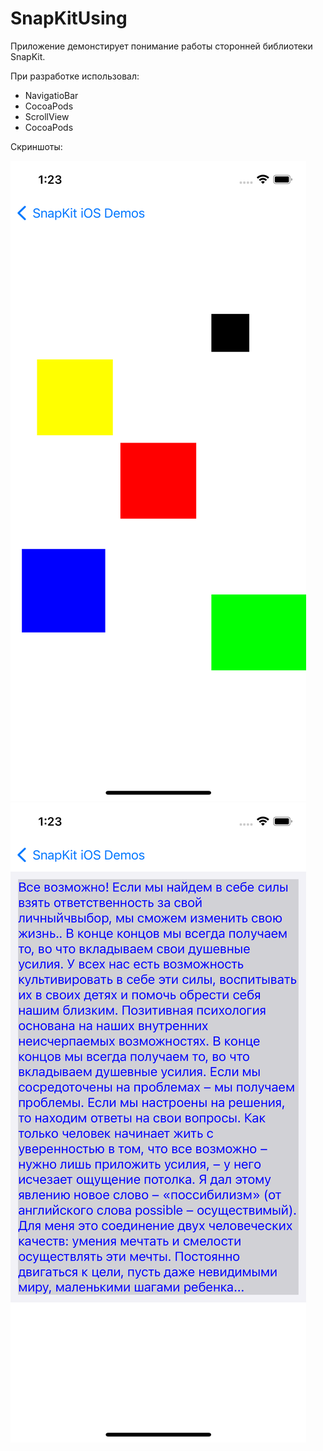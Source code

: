 # SnapKitUsing

   Приложение демонстирует понимание работы сторонней библиотеки SnapKit.

При разработке использовал:
* NavigatioBar
* CocoaPods
* ScrollView
* CocoaPods

Скриншоты:

![](https://github.com/NGrani/SnapKitUsing/blob/main/Assets/Simulator%20Screen%20Shot%20-%20iPhone%2013%20Pro%20-%202022-06-15%20at%2013.23.09.png)
![](https://github.com/NGrani/SnapKitUsing/blob/main/Assets/Simulator%20Screen%20Shot%20-%20iPhone%2013%20Pro%20-%202022-06-15%20at%2013.23.14.png)
